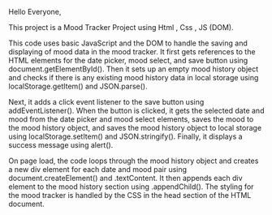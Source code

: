 Hello Everyone,

This project is a Mood Tracker Project using Html , Css , JS (DOM).

This code uses basic JavaScript and the DOM to handle the saving and displaying of mood data in the mood tracker. It first gets references to the HTML elements for the date picker, mood select, and save button using document.getElementById(). Then it sets up an empty mood history object and checks if there is any existing mood history data in local storage using localStorage.getItem() and JSON.parse().

Next, it adds a click event listener to the save button using addEventListener(). When the button is clicked, it gets the selected date and mood from the date picker and mood select elements, saves the mood to the mood history object, and saves the mood history object to local storage using localStorage.setItem() and JSON.stringify(). Finally, it displays a success message using alert().

On page load, the code loops through the mood history object and creates a new div element for each date and mood pair using document.createElement() and .textContent. It then appends each div element to the mood history section using .appendChild(). The styling for the mood tracker is handled by the CSS in the head section of the HTML document.